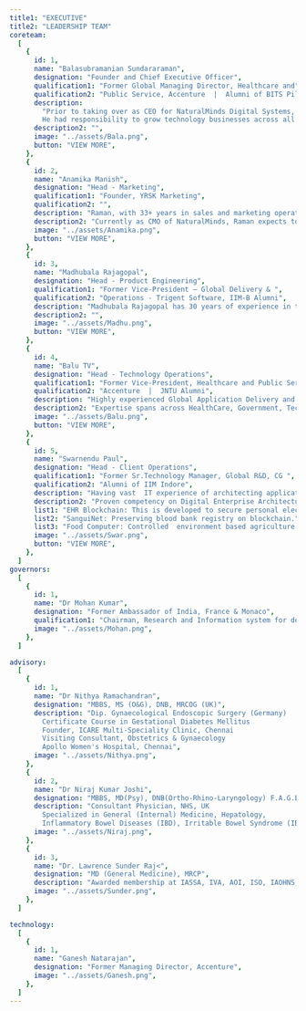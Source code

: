 ```yaml
---
title1: "EXECUTIVE"
title2: "LEADERSHIP TEAM"
coreteam:
  [
    {
      id: 1,
      name: "Balasubramanian Sundararaman",
      designation: "Founder and Chief Executive Officer",
      qualification1: "Former Global Managing Director, Healthcare and",
      qualification2: "Public Service, Accenture  |  Alumni of BITS Pilani",
      description:
        "Prior to taking over as CEO for NaturalMinds Digital Systems, as a global leader at Accenture, Bala managed a team of experienced, global technology experts that provide new-age, digital technology solutions to Client's businesses.
        He had responsibility to grow technology businesses across all geographies, focused on the Healthcare and Governmental sectors for nearly 15 years. Bala has extensive experience collaborating with C-Suite and their direct reports in advising them with most suited Technology solutions that helps them achieve their business goals and objectives.",
      description2: "",
      image: "../assets/Bala.png",
      button: "VIEW MORE",
    },
    {
      id: 2,
      name: "Anamika Manish",
      designation: "Head - Marketing",
      qualification1: "Founder, YRSK Marketing",
      qualification2: "",
      description: "Raman, with 33+ years in sales and marketing operations, has handled varied / diverse industry segments notable among which are Real Estate and Photography. His significant assignments were with international photo giants like Agfa Gevaert and Konica in Photography and later with large Real-Estate names like  Adarsh Group, Alliance Group, Shriram Properties, Phoenix Group, Unishire Group launching various landmark projects in Bangalore, Chennai, Hyderabad and Kolkata. Known for his flamboyance and flourish he masterminded the exponential Launch of PHOENIX GROUP'S ONE BANGALORE WEST that witnessed an unprecedented 90% sale fetching Rs. 850 Cr in 15 months breaking all Launch records. Post this he has been a Marketing consultant to some select Realty players. Raman is also a certified Global Trainer in Leadership and related Management skills.",
      description2: "Currently as CMO of NaturalMinds, Raman expects to bring in his expertise in building a never-say-die team and also the brand and more importantly the market-share by virtue of great need-based, cost -effective campaigns and strategic marketing and correct positioning of all NaturalMinds products.",
      image: "../assets/Anamika.png",
      button: "VIEW MORE",
    },
    {
      id: 3,
      name: "Madhubala Rajagopal",
      designation: "Head - Product Engineering",
      qualification1: "Former Vice-President – Global Delivery & ",
      qualification2: "Operations - Trigent Software, IIM-B Alumni",
      description: "Madhubala Rajagopal has 30 years of experience in the IT domain.  She has successfully delivered strategic consulting and solution architecture for global clients.  During her professional career, she has performed strategic and operational roles as Vice President Global Delivery & Operations, Head of Pre-sales, Solution Architect, Head of global captive engineering teams, and Head of digital transformation and has also served as advisory to the boards. She has domain expertise in healthcare, pharmacovigilance, Insurance, manufacturing, retail and enterprise and have catered to clients across the globe.   She has won and delivered customer value up to 500M US$ across various domains and different technology stacks.  She has expert level knowhow in Business Process Modeling/Analysis, e-Business models and ERP.  An Alumni of  IIM Bengaluru is also a rank holder in Master degree in Computer Science from Bharathidasan University. She is also a qualified Independent Director from IOD.  Her hobby includes playing Veena and listening to Carnatic music.",
      description2: "",
      image: "../assets/Madhu.png",
      button: "VIEW MORE",
    },
    {
      id: 4,
      name: "Balu TV",
      designation: "Head - Technology Operations",
      qualification1: "Former Vice-President, Healthcare and Public Service,",
      qualification2: "Accenture  |  JNTU Alumni",
      description: "Highly experienced Global Application Delivery and Application Management Solution Architecting Executive in services, products and Captive environments with ~30 years of core experience in Tier-1 organizations like Accenture, Cap Gemini & Wipro. End-to-end expertise in Client Engagement, Large Team Delivery Management and Complex Solution Architecting. Set up and delivered large Offshore Development Centers for global clients.",
      description2: "Expertise spans across HealthCare, Government, Technology, Media, Communications & Financial Services industries. Passionate about listening to Carnatic music and reading books on Philosophy.",
      image: "../assets/Balu.png",
      button: "VIEW MORE",
    },
    {
      id: 5,
      name: "Swarnendu Paul",
      designation: "Head - Client Operations",
      qualification1: "Former Sr.Technology Manager, Global R&D, CG ",
      qualification2: "Alumni of IIM Indore",
      description: "Having vast  IT experience of architecting applications in accounting, travel, healthcare and ERP domains with use of Microsoft technologies, Java based enterprise frameworks, Mobility (J2me,Windows mobile, Android, iPhone, blackberry), Blockchain platforms, Data science and cutting edge communication protocols.",
      description2: "Proven competency on Digital Enterprise Architectures, New Platform Innovation, Creating high performing teams with vertical development Competencies. Some of the architected next generation solution includes -",
      list1: "EHR Blockchain: This is developed to secure personal electronic health records with use of Blockchain based DLT.",
      list2: "SanguiNet: Preserving blood bank registry on blockchain.",
      list3: "Food Computer: Controlled  environment based agriculture technology to check and supply the ingredients required for plants’ growth using IoT sensors.",
      image: "../assets/Swar.png",
      button: "VIEW MORE",
    },
  ]
governors:
  [
    {
      id: 1,
      name: "Dr Mohan Kumar",
      designation: "Former Ambassador of India, France & Monaco",
      qualification1: "Chairman, Research and Information system for developing countries Author",
      image: "../assets/Mohan.png",
    },
  ]

advisory:
  [
    {
      id: 1,
      name: "Dr Nithya Ramachandran",
      designation: "MBBS, MS (O&G), DNB, MRCOG (UK)",
      description: "Dip. Gynaecological Endoscopic Surgery (Germany)
        Certificate Course in Gestational Diabetes Mellitus
        Founder, ICARE Multi-Speciality Clinic, Chennai
        Visiting Consultant, Obstetrics & Gynaecology
        Apollo Women's Hospital, Chennai",
      image: "../assets/Nithya.png",
    },
    {
      id: 2,
      name: "Dr Niraj Kumar Joshi",
      designation: "MBBS, MD(Psy), DNB(Ortho-Rhino-Laryngology) F.A.G.E",
      description: "Consultant Physician, NHS, UK
        Specialized in General (Internal) Medicine, Hepatology,
        Inflammatory Bowel Diseases (IBD), Irritable Bowel Syndrome (IBS), Pancreaticobiliary Medicine (Bile Ducts & Pancreas)",
      image: "../assets/Niraj.png",
    },
    {
      id: 3,
      name: "Dr. Lawrence Sunder Raj<",
      designation: "MD (General Medicine), MRCP",
      description: "Awarded membership at IASSA, IVA, AOI, ISO, IAOHNS, IMA, and American Academy of Otorhinolaryngology (AAA-HNS). Pursuing his Ph.D. in ENT.",
      image: "../assets/Sunder.png",
    },
  ]

technology:
  [
    {
      id: 1,
      name: "Ganesh Natarajan",
      designation: "Former Managing Director, Accenture",
      image: "../assets/Ganesh.png",
    },
  ]
---
```

